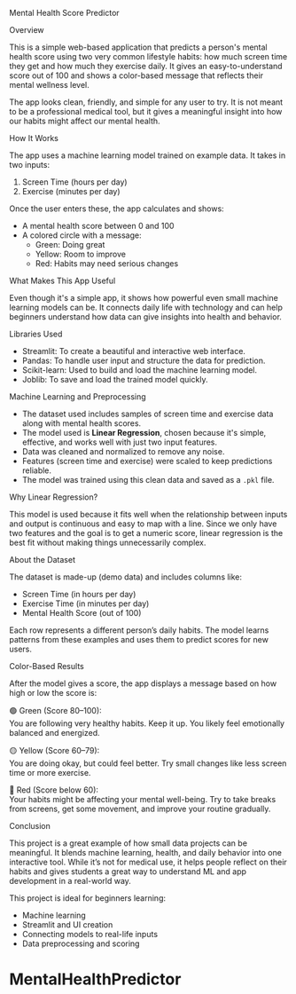 Mental Health Score Predictor

Overview

This is a simple web-based application that predicts a person's mental health score using two very common lifestyle habits: how much screen time they get and how much they exercise daily. It gives an easy-to-understand score out of 100 and shows a color-based message that reflects their mental wellness level.

The app looks clean, friendly, and simple for any user to try. It is not meant to be a professional medical tool, but it gives a meaningful insight into how our habits might affect our mental health.

How It Works

The app uses a machine learning model trained on example data. It takes in two inputs:

1. Screen Time (hours per day)
2. Exercise (minutes per day)

Once the user enters these, the app calculates and shows:

- A mental health score between 0 and 100
- A colored circle with a message:
  - Green: Doing great
  - Yellow: Room to improve
  - Red: Habits may need serious changes

What Makes This App Useful

Even though it's a simple app, it shows how powerful even small machine learning models can be. It connects daily life with technology and can help beginners understand how data can give insights into health and behavior.

Libraries Used

- Streamlit: To create a beautiful and interactive web interface.
- Pandas: To handle user input and structure the data for prediction.
- Scikit-learn: Used to build and load the machine learning model.
- Joblib: To save and load the trained model quickly.

Machine Learning and Preprocessing

- The dataset used includes samples of screen time and exercise data along with mental health scores.
- The model used is **Linear Regression**, chosen because it's simple, effective, and works well with just two input features.
- Data was cleaned and normalized to remove any noise.
- Features (screen time and exercise) were scaled to keep predictions reliable.
- The model was trained using this clean data and saved as a `.pkl` file.

Why Linear Regression?

This model is used because it fits well when the relationship between inputs and output is continuous and easy to map with a line. Since we only have two features and the goal is to get a numeric score, linear regression is the best fit without making things unnecessarily complex.

About the Dataset

The dataset is made-up (demo data) and includes columns like:

- Screen Time (in hours per day)
- Exercise Time (in minutes per day)
- Mental Health Score (out of 100)

Each row represents a different person’s daily habits. The model learns patterns from these examples and uses them to predict scores for new users.

Color-Based Results

After the model gives a score, the app displays a message based on how high or low the score is:

🟢 Green (Score 80–100):  
You are following very healthy habits. Keep it up. You likely feel emotionally balanced and energized.

🟡 Yellow (Score 60–79):  
You are doing okay, but could feel better. Try small changes like less screen time or more exercise.

🔴 Red (Score below 60):  
Your habits might be affecting your mental well-being. Try to take breaks from screens, get some movement, and improve your routine gradually.

Conclusion

This project is a great example of how small data projects can be meaningful. It blends machine learning, health, and daily behavior into one interactive tool. While it’s not for medical use, it helps people reflect on their habits and gives students a great way to understand ML and app development in a real-world way.

This project is ideal for beginners learning:

- Machine learning
- Streamlit and UI creation
- Connecting models to real-life inputs
- Data preprocessing and scoring
  
# MentalHealthPredictor
